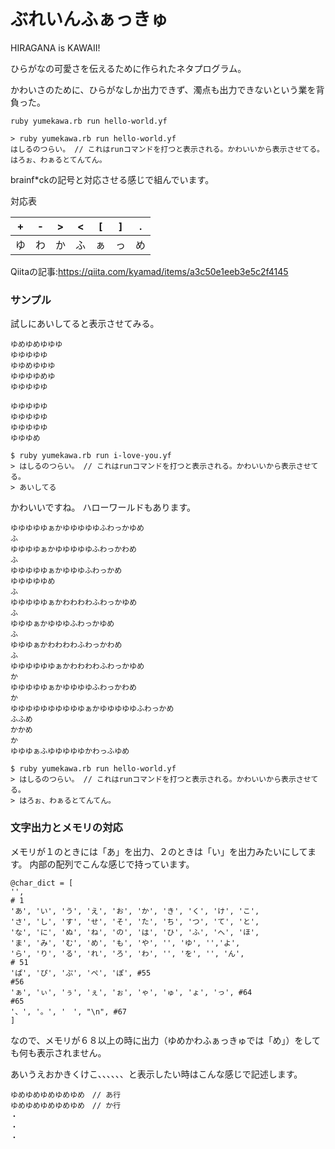 # ぶれいんふぁっきゅ

HIRAGANA is KAWAII!

ひらがなの可愛さを伝えるために作られたネタプログラム。

かわいさのために、ひらがなしか出力できず、濁点も出力できないという業を背負った。


```
ruby yumekawa.rb run hello-world.yf
```

```
> ruby yumekawa.rb run hello-world.yf
はしるのつらい。 // これはrunコマンドを打つと表示される。かわいいから表示させてる。
はろぉ、わぁるとてんてん。
```

brainf*ckの記号と対応させる感じで組んでいます。

対応表

| + | - | > | < | [ | ] | . |
|---|---|---|---|---|---|---|
| ゆ | わ | か | ふ | ぁ | っ | め |

Qiitaの記事:https://qiita.com/kyamad/items/a3c50e1eeb3e5c2f4145

### サンプル

試しにあいしてると表示させてみる。

``` i-love-you.yf
ゆめゆめゆゆゆ
ゆゆゆゆゆ
ゆゆめゆゆゆ
ゆゆゆゆめゆ
ゆゆゆゆゆ

ゆゆゆゆゆ
ゆゆゆゆゆ
ゆゆゆゆゆ
ゆゆゆめ
```

```
$ ruby yumekawa.rb run i-love-you.yf
> はしるのつらい。 // これはrunコマンドを打つと表示される。かわいいから表示させてる。
> あいしてる
```

かわいいですね。
ハローワールドもあります。

```hello-world.yf
ゆゆゆゆゆぁかゆゆゆゆゆふわっかゆめ
ふ
ゆゆゆゆぁかゆゆゆゆゆふわっかわめ
ふ
ゆゆゆゆゆぁかゆゆゆふわっかめ
ゆゆゆゆゆめ
ふ
ゆゆゆゆゆぁかわわわわふわっかゆめ
ふ
ゆゆゆぁかゆゆゆふわっかゆめ
ふ
ゆゆゆぁかわわわわふわっかわめ
ふ
ゆゆゆゆゆゆぁかわわわわふわっかゆめ
か
ゆゆゆゆゆぁかゆゆゆゆふわっかわめ
か
ゆゆゆゆゆゆゆゆゆゆぁかゆゆゆゆゆふわっかめ
ふふめ
かかめ
か
ゆゆゆぁふゆゆゆゆゆかわっふゆめ
```

```
$ ruby yumekawa.rb run hello-world.yf
> はしるのつらい。 // これはrunコマンドを打つと表示される。かわいいから表示させてる。
> はろぉ、わぁるとてんてん。
```

### 文字出力とメモリの対応

メモリが１のときには「あ」を出力、２のときは「い」を出力みたいにしてます。
内部の配列でこんな感じで持っています。

```
@char_dict = [
'',
# 1
'あ', 'い', 'う', 'え', 'お', 'か', 'き', 'く', 'け', 'こ', 
'さ', 'し', 'す', 'せ', 'そ', 'た', 'ち', 'つ', 'て', 'と',
'な', 'に', 'ぬ', 'ね', 'の', 'は', 'ひ', 'ふ', 'へ', 'ほ',
'ま', 'み', 'む', 'め', 'も', 'や', '', 'ゆ', '','よ',
'ら', 'り', 'る', 'れ', 'ろ', 'わ', '', 'を', '', 'ん',
# 51
'ぱ', 'ぴ', 'ぷ', 'ぺ', 'ぽ', #55
#56
'ぁ', 'ぃ', 'ぅ', 'ぇ', 'ぉ', 'ゃ', 'ゅ', 'ょ', 'っ', #64
#65
'、', '。', '　', "\n", #67
]
```

なので、メモリが６８以上の時に出力（ゆめかわふぁっきゅでは「め」）をしても何も表示されません。

あいうえおかきくけこ、、、、、、と表示したい時はこんな感じで記述します。

```
ゆめゆめゆめゆめゆめ　// あ行
ゆめゆめゆめゆめゆめ　// か行
・
・
・
```
